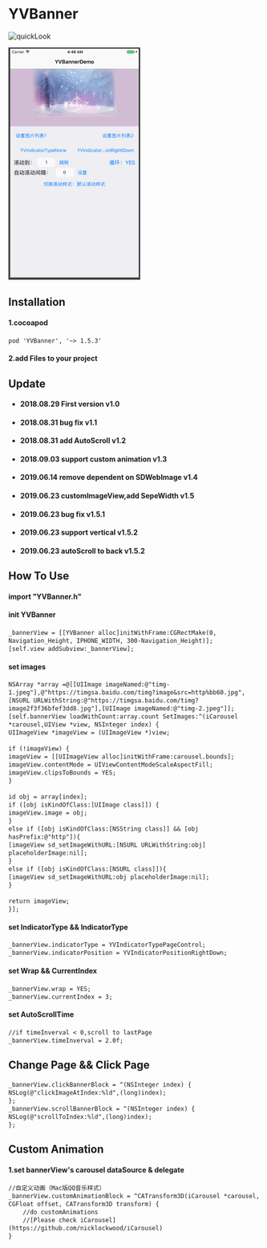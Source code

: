 # YVBanner

![quickLook](https://github.com/zhuxian022/YVBanner/blob/master/view.gif?raw=true)

![quickLook](https://github.com/zhuxian022/YVBanner/blob/master/customAnimation.gif?raw=true)

## Installation
#### 1.cocoapod 
```Object-C
pod 'YVBanner', '~> 1.5.3'
```

#### 2.add Files to your project

## Update 
* #### 2018.08.29 First version   v1.0
* #### 2018.08.31 bug fix v1.1 
* #### 2018.08.31 add AutoScroll v1.2
* #### 2018.09.03 support custom animation v1.3
* #### 2019.06.14 remove dependent on SDWebImage v1.4
* #### 2019.06.23 customImageView,add SepeWidth v1.5
* #### 2019.06.23 bug fix v1.5.1
* #### 2019.06.23 support vertical v1.5.2
* #### 2019.06.23 autoScroll to back v1.5.2

## How To Use
#### import "YVBanner.h"
#### init YVBanner
```Object-C
_bannerView = [[YVBanner alloc]initWithFrame:CGRectMake(0, Navigation_Height, IPHONE_WIDTH, 300-Navigation_Height)];
[self.view addSubview:_bannerView];
```
#### set images
```Object-C
NSArray *array =@[[UIImage imageNamed:@"timg-1.jpeg"],@"https://timgsa.baidu.com/timg?image&src=http%bb60.jpg",[NSURL URLWithString:@"https://timgsa.baidu.com/timg?image2f3f36bfef3dd8.jpg"],[UIImage imageNamed:@"timg-2.jpeg"]];
[self.bannerView loadWithCount:array.count SetImages:^(iCarousel *carousel,UIView *view, NSInteger index) {
UIImageView *imageView = (UIImageView *)view;

if (!imageView) {
imageView = [[UIImageView alloc]initWithFrame:carousel.bounds];
imageView.contentMode = UIViewContentModeScaleAspectFill;
imageView.clipsToBounds = YES;
}

id obj = array[index];
if ([obj isKindOfClass:[UIImage class]]) {
imageView.image = obj;
}
else if ([obj isKindOfClass:[NSString class]] && [obj hasPrefix:@"http"]){
[imageView sd_setImageWithURL:[NSURL URLWithString:obj] placeholderImage:nil];
}
else if ([obj isKindOfClass:[NSURL class]]){
[imageView sd_setImageWithURL:obj placeholderImage:nil];
}

return imageView;
}];
```

#### set IndicatorType && IndicatorType
```Object-C
_bannerView.indicatorType = YVIndicatorTypePageControl;
_bannerView.indicatorPosition = YVIndicatorPositionRightDown;
```

#### set Wrap && CurrentIndex
```Object-C
_bannerView.wrap = YES;
_bannerView.currentIndex = 3;
```

#### set AutoScrollTime
```Object-C
//if timeInverval < 0,scroll to lastPage
_bannerView.timeInverval = 2.0f;
```

## Change Page && Click Page
```Object-C
_bannerView.clickBannerBlock = ^(NSInteger index) {
NSLog(@"clickImageAtIndex:%ld",(long)index);
};
_bannerView.scrollBannerBlock = ^(NSInteger index) {
NSLog(@"scrollToIndex:%ld",(long)index);
};    
```

## Custom Animation
#### 1.set bannerView's carousel dataSource & delegate
```Object-C
//自定义动画（Mac版QQ音乐样式）
_bannerView.customAnimationBlock = ^CATransform3D(iCarousel *carousel, CGFloat offset, CATransform3D transform) {
    //do customAnimations
    //[Please check iCarousel](https://github.com/nicklockwood/iCarousel) 
}
```


